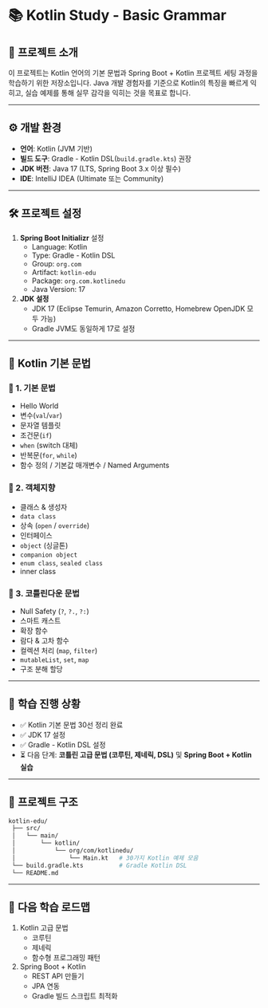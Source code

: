 # 📚 Kotlin Study - Basic Grammar

## 🚀 프로젝트 소개

이 프로젝트는 Kotlin 언어의 기본 문법과 Spring Boot + Kotlin 프로젝트
세팅 과정을 학습하기 위한 저장소입니다.
Java 개발 경험자를 기준으로 Kotlin의 특징을 빠르게 익히고, 실습 예제를
통해 실무 감각을 익히는 것을 목표로 합니다.

------------------------------------------------------------------------

## ⚙️ 개발 환경

-   **언어**: Kotlin (JVM 기반)
-   **빌드 도구**: Gradle - Kotlin DSL(`build.gradle.kts`) 권장
-   **JDK 버전**: Java 17 (LTS, Spring Boot 3.x 이상 필수)
-   **IDE**: IntelliJ IDEA (Ultimate 또는 Community)

------------------------------------------------------------------------

## 🛠️ 프로젝트 설정

1.  **Spring Boot Initializr** 설정
    -   Language: Kotlin
    -   Type: Gradle - Kotlin DSL
    -   Group: `org.com`
    -   Artifact: `kotlin-edu`
    -   Package: `org.com.kotlinedu`
    -   Java Version: 17
2.  **JDK 설정**
    -   JDK 17 (Eclipse Temurin, Amazon Corretto, Homebrew OpenJDK 모두
        가능)
    -   Gradle JVM도 동일하게 17로 설정

------------------------------------------------------------------------

## 📖 Kotlin 기본 문법

### 🔹 1. 기본 문법

-   Hello World
-   변수(`val`/`var`)
-   문자열 템플릿
-   조건문(`if`)
-   `when` (switch 대체)
-   반복문(`for`, `while`)
-   함수 정의 / 기본값 매개변수 / Named Arguments

### 🔹 2. 객체지향

-   클래스 & 생성자
-   `data class`
-   상속 (`open` / `override`)
-   인터페이스
-   `object` (싱글톤)
-   `companion object`
-   `enum class`, `sealed class`
-   inner class

### 🔹 3. 코틀린다운 문법

-   Null Safety (`?`, `?.`, `?:`)
-   스마트 캐스트
-   확장 함수
-   람다 & 고차 함수
-   컬렉션 처리 (`map`, `filter`)
-   `mutableList`, `set`, `map`
-   구조 분해 할당

------------------------------------------------------------------------

## 📌 학습 진행 상황

-   ✅ Kotlin 기본 문법 30선 정리 완료
-   ✅ JDK 17 설정
-   ✅ Gradle - Kotlin DSL 설정
-   ⏳ 다음 단계: **코틀린 고급 문법 (코루틴, 제네릭, DSL)** 및 **Spring
    Boot + Kotlin 실습**

------------------------------------------------------------------------

## 📂 프로젝트 구조

``` bash
kotlin-edu/
 ├── src/
 │   └── main/
 │       └── kotlin/
 │           └── org/com/kotlinedu/
 │               └── Main.kt   # 30가지 Kotlin 예제 모음
 └── build.gradle.kts          # Gradle Kotlin DSL
 └── README.md
```

------------------------------------------------------------------------

## 🚀 다음 학습 로드맵

1.  Kotlin 고급 문법
    -   코루틴
    -   제네릭
    -   함수형 프로그래밍 패턴
2.  Spring Boot + Kotlin
    -   REST API 만들기
    -   JPA 연동
    -   Gradle 빌드 스크립트 최적화

